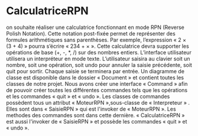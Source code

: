 ﻿# CalculatriceRPN
on souhaite réaliser une calculatrice fonctionnant en mode RPN (Reverse Polish Notation). Cette notation post-fixée permet de représenter des formules arithmétiques sans parenthèses. Par exemple, l’expression « 2 × (3 + 4) » pourra s’écrire « 234 + × ». Cette calculatrice devra supporter les opérations de base (+, -, *, /) sur des nombres entiers. L’interface utilisateur utilisera un interpréteur en mode texte. L’utilisateur saisira au clavier soit un nombre, soit une opération, soit undo pour annuler la saisie précédente, soit quit pour sortir. Chaque saisie se terminera par entrée.
Un diagramme de classe est disponible dans le dossier « Document » et contient toutes les classes de notre projet.
Nous avons créer une interface « Command » afin de pouvoir créer toutes les différentes commandes tels que les opérations et les commandes « quit » et « undo ». Les classes de commandes possèdent tous un attribut « MoteurRPN »,sous-classe de « Interpreteur » . Elles sont dans « SaisieRPN » qui est l'invoker de « MoteurRPN ». Les methodes des commandes sont dans cette dernière. « CalculatriceRPN » est aussi l'invoker de « SaisieRPN » et possède les commandes « quit » et « undo ».

